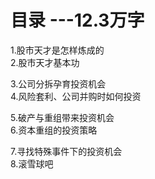 # 目录 ---12.3万字 

1.股市天才是怎样炼成的  
2.股市天才基本功

3.公司分拆孕育投资机会  
4.风险套利、公司并购时如何投资

5.破产与重组带来投资机会  
6.资本重组的投资策略

7.寻找特殊事件下的投资机会  
8.滚雪球吧
